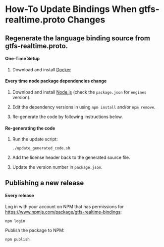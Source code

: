 # How-To Update Bindings When gtfs-realtime.proto Changes

## Regenerate the language binding source from gtfs-realtime.proto.

#### One-Time Setup

1. Download and install [Docker](https://docs.docker.com/get-docker/)

#### Every time node package dependencies change

1. Download and install [Node.js](https://www.npmjs.com/get-npm) (check the `package.json` for `engines` version).

1. Edit the dependency versions in using `npm install` and/or `npm remove`.

1. Re-generate the code by following instructions below.

#### Re-generating the code

1. Run the update script:

    ```
    ./update_generated_code.sh
    ```

1. Add the license header back to the generated source file.

1. Update the version number in `package.json`.

## Publishing a new release

#### Every release

Log in with your account on NPM that has permissions for https://www.npmjs.com/package/gtfs-realtime-bindings:

```
npm login
```

Publish the package to NPM:

```
npm publish
```
